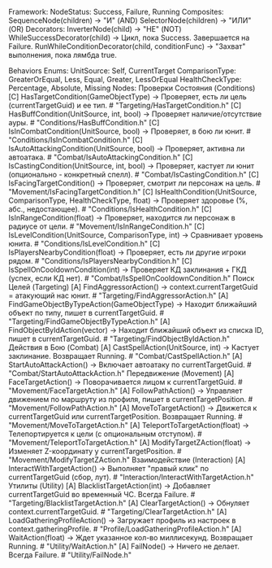 Framework:
NodeStatus: Success, Failure, Running
Composites:
SequenceNode(children) -> "И" (AND)
SelectorNode(children) -> "ИЛИ" (OR)
Decorators:
InverterNode(child) -> "НЕ" (NOT)
WhileSuccessDecorator(child) -> Цикл, пока Success. Завершается на Failure.
RunWhileConditionDecorator(child, conditionFunc) -> "Захват" выполнения, пока лямбда true.

Behaviors
Enums:
UnitSource: Self, CurrentTarget
ComparisonType: GreaterOrEqual, Less, Equal, Greater, LessOrEqual
HealthCheckType: Percentage, Absolute, Missing
Nodes:
Проверки Состояния (Conditions)
[C] HasTargetCondition(GameObjectType) -> Проверяет, есть ли цель (currentTargetGuid) и ее тип. # "Targeting/HasTargetCondition.h"
[C] HasBuffCondition(UnitSource, int, bool) -> Проверяет наличие/отсутствие ауры. # "Conditions/HasBuffCondition.h"
[C] IsInCombatCondition(UnitSource, bool) -> Проверяет, в бою ли юнит. # "Conditions/IsInCombatCondition.h"
[C] IsAutoAttackingCondition(UnitSource, bool) -> Проверяет, активна ли автоатака. # "Combat/IsAutoAttackingCondition.h"
[C] IsCastingCondition(UnitSource, int, bool) -> Проверяет, кастует ли юнит (опционально - конкретный спелл). # "Combat/IsCastingCondition.h"
[C] IsFacingTargetCondition() -> Проверяет, смотрит ли персонаж на цель. # "Movement/IsFacingTargetCondition.h"
[C] IsHealthCondition(UnitSource, ComparisonType, HealthCheckType, float) -> Проверяет здоровье (%, абс., недостающее). # "Conditions/IsHealthCondition.h"
[C] IsInRangeCondition(float) -> Проверяет, находится ли персонаж в радиусе от цели. # "Movement/IsInRangeCondition.h"
[C] IsLevelCondition(UnitSource, ComparisonType, int) -> Сравнивает уровень юнита. # "Conditions/IsLevelCondition.h"
[C] IsPlayersNearbyCondition(float) -> Проверяет, есть ли другие игроки рядом. # "Conditions/IsPlayersNearbyCondition.h"
[C] IsSpellOnCooldownCondition(int) -> Проверяет КД заклинания + ГКД (успех, если КД нет). # "Combat/IsSpellOnCooldownCondition.h"
Поиск Целей (Targeting)
[A] FindAggressorAction() -> context.currentTargetGuid = атакующий нас юнит. # "Targeting/FindAggressorAction.h"
[A] FindGameObjectByTypeAction(GameObjectType) -> Находит ближайший объект по типу, пишет в currentTargetGuid. # "Targeting/FindGameObjectByTypeAction.h"
[A] FindObjectByIdAction(vector<int>) -> Находит ближайший объект из списка ID, пишет в currentTargetGuid. # "Targeting/FindObjectByIdAction.h"
Действия в Бою (Combat)
[A] CastSpellAction(UnitSource, int) -> Кастует заклинание. Возвращает Running. # "Combat/CastSpellAction.h"
[A] StartAutoAttackAction() -> Включает автоатаку по currentTargetGuid. # "Combat/StartAutoAttackAction.h"
Передвижение (Movement)
[A] FaceTargetAction() -> Поворачивается лицом к currentTargetGuid. # "Movement/FaceTargetAction.h"
[A] FollowPathAction() -> Управляет движением по маршруту из профиля, пишет в currentTargetPosition. # "Movement/FollowPathAction.h"
[A] MoveToTargetAction() -> Движется к currentTargetGuid или currentTargetPosition. Возвращает Running. # "Movement/MoveToTargetAction.h"
[A] TeleportToTargetAction(float) -> Телепортируется к цели (с опциональным отступом). # "Movement/TeleportToTargetAction.h"
[A] ModifyTargetZAction(float) -> Изменяет Z-координату у currentTargetPosition. # "Movement/ModifyTargetZAction.h"
Взаимодействие (Interaction)
[A] InteractWithTargetAction() -> Выполняет "правый клик" по currentTargetGuid (сбор, лут). # "Interaction/InteractWithTargetAction.h"
Утилиты (Utility)
[A] BlacklistTargetAction(int) -> Добавляет currentTargetGuid во временный ЧС. Всегда Failure. # "Targeting/BlacklistTargetAction.h"
[A] ClearTargetAction() -> Обнуляет context.currentTargetGuid. # "Targeting/ClearTargetAction.h"
[A] LoadGatheringProfileAction() -> Загружает профиль из настроек в context.gatheringProfile. # "Profile/LoadGatheringProfileAction.h"
[A] WaitAction(float) -> Ждет указанное кол-во миллисекунд. Возвращает Running. # "Utility/WaitAction.h"
[A] FailNode() -> Ничего не делает. Всегда Failure. # "Utility/FailNode.h"
